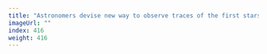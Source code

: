 ```yaml
---
title: "Astronomers devise new way to observe traces of the first stars"
imageUrl: ""
index: 416
weight: 416
---
```

